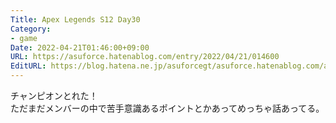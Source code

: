 ```yaml
---
Title: Apex Legends S12 Day30
Category:
- game
Date: 2022-04-21T01:46:00+09:00
URL: https://asuforce.hatenablog.com/entry/2022/04/21/014600
EditURL: https://blog.hatena.ne.jp/asuforcegt/asuforce.hatenablog.com/atom/entry/13574176438084830768
---
```


チャンピオンとれた！  
ただまだメンバーの中で苦手意識あるポイントとかあってめっちゃ話あってる。  
